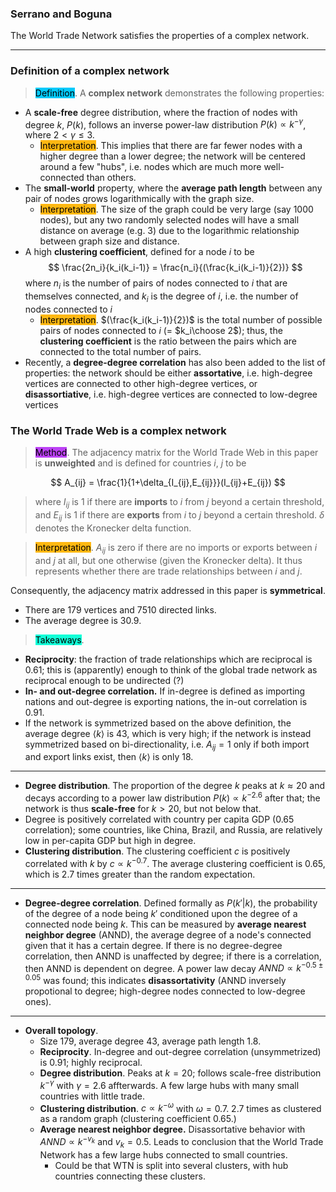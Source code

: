 ### Serrano and Boguna

The World Trade Network satisfies the properties of a complex network.

****

### Definition of a complex network

> <span style="background-color: #03cafc; color: black;">Definition</span>. A  **complex network** demonstrates the following properties:

- A **scale-free** degree distribution, where the fraction of nodes with degree $k$, $P(k)$, follows an inverse power-law distribution $P(k) \propto k^{-\gamma}$, where $2<\gamma\leq 3$. 
    - <span style="background-color: #ffb812; color: black;">Interpretation</span>. This implies that there are far fewer nodes with a higher degree than a lower degree; the network will be centered around a few "hubs", i.e. nodes which are much more well-connected than others.
- The **small-world** property, where the **average path length** between any pair of nodes grows logarithmically with the graph size.
    - <span style="background-color: #ffb812; color: black;">Interpretation</span>. The size of the graph could be very large (say 1000 nodes), but any two randomly selected nodes will have a small distance on average (e.g. 3) due to the logarithmic relationship between graph size and distance.
- A high **clustering coefficient**, defined for a node $i$ to be
    $$
    \frac{2n_i}{k_i(k_i-1)} = \frac{n_i}{(\frac{k_i(k_i-1)}{2})} 
    $$
    where $n_i$ is the number of pairs of nodes connected to $i$ that are themselves connected, and $k_i$ is the degree of $i$, i.e. the number of nodes connected to $i$
    - <span style="background-color: #ffb812; color: black;">Interpretation</span>. $(\frac{k_i(k_i-1)}{2})$ is the total number of possible pairs of nodes connected to $i$ (= $k_i\choose 2$); thus, the **clustering coefficient** is the ratio between the pairs which are connected to the total number of pairs.
- Recently, a **degree-degree correlation** has also been added to the list of properties: the network should be either **assortative**, i.e. high-degree vertices are connected to other high-degree vertices, or **disassortiative**, i.e. high-degree vertices are connected to low-degree vertices

### The World Trade Web is a complex network

> <span style="background-color: #bc42f5; color: black;">Method</span>. The adjacency matrix for the World Trade Web in this paper is **unweighted** and is defined for countries $i$, $j$ to be

$$
A_{ij} = \frac{1}{1+\delta_{I_{ij},E_{ij}}}(I_{ij}+E_{ij})
$$

> where $I_{ij}$ is $1$ if there are **imports** to $i$ from $j$ beyond a certain threshold, and $E_{ij}$ is $1$ if there are **exports** from $i$ to $j$ beyond a certain threshold. $\delta$ denotes the Kronecker delta function.

> <span style="background-color: #ffb812; color: black;">Interpretation</span>. $A_{ij}$ is zero if there are no imports or exports between $i$ and $j$ at all, but one otherwise (given the Kronecker delta). It thus represents whether there are trade relationships between $i$ and $j$.

Consequently, the adjacency matrix addressed in this paper is **symmetrical**. 

- There are 179 vertices and 7510 directed links.
- The average degree is 30.9.

> <span style="background-color: #12ffd7; color: black;">Takeaways</span>.

- **Reciprocity**: the fraction of trade relationships which are reciprocal is 0.61; this is (apparently) enough to think of the global trade network as reciprocal enough to be undirected (?)
- **In- and out-degree correlation.** If in-degree is defined as importing nations and out-degree is exporting nations, the in-out correlation is 0.91.
- If the network is symmetrized based on the above definition, the average degree $\langle k \rangle$ is 43, which is very high; if the network is instead symmetrized based on bi-directionality, i.e. $A_{ij}=1$ only if both import and export links exist, then $\langle k \rangle$ is only 18.

****

- **Degree distribution**. The proportion of the degree $k$ peaks at $k \approx 20$ and decays according to a power law distribution $P(k) \propto k^{-2.6}$ after that; the network is thus **scale-free** for $k > 20$, but not below that.
- Degree is positively correlated with country per capita GDP (0.65 correlation); some countries, like China, Brazil, and Russia, are relatively low in per-capita GDP but high in degree.
- **Clustering distribution**. The clustering coefficient $c$ is positively correlated with $k$ by $c \propto k^{-0.7}$. The average clustering coefficient is 0.65, which is 2.7 times greater than the random expectation.

****

- **Degree-degree correlation**. Defined formally as $P(k'|k)$, the probability of the degree of a node being $k'$ conditioned upon the degree of a connected node being $k$. This can be measured by **average nearest neighbor degree** (ANND), the average degree of a node's connected given that it has a certain degree. If there is no degree-degree correlation, then ANND is unaffected by degree; if there is a correlation, then ANND is dependent on degree. A power law decay $ANND \propto k^{-0.5 \pm 0.05}$ was found; this indicates **disassortativity** (ANND inversely propotional to degree; high-degree nodes connected to low-degree ones).

****

- **Overall topology**. 
    - Size 179, average degree 43, average path length 1.8.
    - **Reciprocity**. In-degree and out-degree correlation (unsymmetrized) is 0.91; highly reciprocal.
    - **Degree distribution**. Peaks at $k=20$; follows scale-free distribution $k^{-\gamma}$ with $\gamma = 2.6$ affterwards. A few large hubs with many small countries with little trade.
    - **Clustering distribution**. $c\propto k^{-\omega}$ with $\omega = 0.7$. 2.7 times as clustered as a random graph (clustering coefficient $0.65$.)
    - **Average nearest neighbor degree.** Disassortative behavior with $ANND \propto k^{-v_k}$ and $v_k = 0.5$. Leads to conclusion that the World Trade Network has a few large hubs connected to small countries.
        - Could be that WTN is split into several clusters, with hub countries connecting these clusters. 